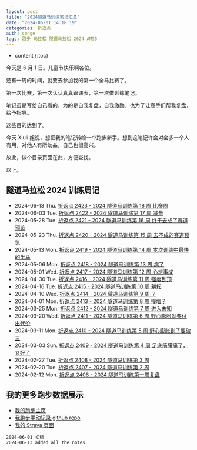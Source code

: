 ```yaml
---
layout: post
title: "2024隧道马训练笔记汇总"
date: "2024-06-01 14:18:19"
categories: 折返点
auth: conge
tags: 跑步 马拉松 隧道马拉松 2024 AM55
---
```

* content
{:toc}

今天是 6 月 1 日。儿童节快乐啊各位。

还有一周的时间，就要去参加我的第一个全马比赛了。

第一次比赛，第一次认认真真跟课表，第一次做训练笔记。

笔记虽是写给自己看的，为的是自我复盘，自我激励。也为了让高手们帮我复盘，给予指导。

这些目的达到了。

今天 Xiuli 姐说，想把我的笔记转给一个跑步新手。想到这笔记许会对会多一个人有用，对他人有所助益，自己也很高兴。

故此，做个目录页面在此，方便查找。

以上。




## 隧道马拉松 2024 训练周记

- 2024-06-13 Thu. [折返点 2423 - 2024 隧道马训练第 18 周 比赛周](https://conge.livingwithfcs.org/2024/06/13/ReturnPoint-am55-week18/) 
- 2024-06-03 Tue. [折返点 2422 - 2024 隧道马训练第 17 周 减量](https://conge.livingwithfcs.org/2024/06/03/ReturnPoint-am55-week17/) 
- 2024-05-28 Tue. [折返点 2421 - 2024 隧道马训练第 16 周 终于去成了赛道预览](https://conge.livingwithfcs.org/2024/05/28/ReturnPoint-am55-week16/) 
- 2024-05-23 Thu. [折返点 2420 - 2024 隧道马训练第 15 周 去不成的赛道预览](https://conge.livingwithfcs.org/2024/05/23/ReturnPoint-am55-week15/) 
- 2024-05-13 Mon. [折返点 2419 - 2024 隧道马训练第 14 周 本次训练中最快的半马](https://conge.livingwithfcs.org/2024/05/13/ReturnPoint-am55-week14/) 
- 2024-05-06 Mon. [折返点 2418 - 2024 隧道马训练第 13 周 病了](https://conge.livingwithfcs.org/2024/05/06/ReturnPoint-am55-week13/) 
- 2024-05-01 Wed. [折返点 2417 - 2024 隧道马训练第 12 周 心想事成](https://conge.livingwithfcs.org/2024/05/01/ReturnPoint-am55-week12/) 
- 2024-04-30 Tue. [折返点 2416 - 2024 隧道马训练第 11 周 强度到顶](https://conge.livingwithfcs.org/2024/04/30/ReturnPoint-am55-week11/) 
- 2024-04-16 Tue. [折返点 2415 - 2024 隧道马训练第 10 周 耕耘](https://conge.livingwithfcs.org/2024/04/16/ReturnPoint-am55-week10/) 
- 2024-04-10 Wed. [折返点 2414 - 2024 隧道马训练第 9 周 ？](https://conge.livingwithfcs.org/2024/04/10/ReturnPoint-am55-week09/) 
- 2024-04-01 Mon. [折返点 2413 - 2024 隧道马训练第 8 周 撞墙？](https://conge.livingwithfcs.org/2024/04/01/ReturnPoint-am55-week08/) 
- 2024-03-25 Mon. [折返点 2412 - 2024 隧道马训练第 7 周 进入未知](https://conge.livingwithfcs.org/2024/03/25/ReturnPoint-am55-week07/) 
- 2024-03-20 Wed. [折返点 2411 - 2024 隧道马训练第 6 周 野心膨胀就要付出代价](https://conge.livingwithfcs.org/2024/03/20/ReturnPoint-am55-week06/) 
- 2024-03-11 Mon. [折返点 2410 - 2024 隧道马训练第 5 周 野心膨胀到了要破三](https://conge.livingwithfcs.org/2024/03/11/ReturnPoint-am55-week05/) 
- 2024-03-03 Sun. [折返点 2409 - 2024 隧道马训练第 4 周 足底筋膜痛了，又好了](https://conge.livingwithfcs.org/2024/03/03/ReturnPoint-am55-week04/)
- 2024-02-27 Tue. [折返点 2408 - 2024 隧道马训练第 3 周](https://conge.livingwithfcs.org/2024/02/27/ReturnPoint-am55-week03/) 
- 2024-02-20 Tue. [折返点 2407 - 2024 隧道马训练第 2 周](https://conge.livingwithfcs.org/2024/02/20/ReturnPoint-am55-week02/) 
- 2024-02-12 Mon. [折返点 2406 - 2024 隧道马训练第一周复盘](https://conge.livingwithfcs.org/2024/02/12/ReturnPoint-am55-week01/) 

## 我的更多跑步数据展示

* [我的跑步主页](https://conge.livingwithfcs.org/running_page/)
* [我跑步手动记录 github repo](https://github.com/conge/RunningStreak)
* [我的 Strava 页面](https://www.strava.com/athletes/57680242)

```
2024-06-01 初稿
2024-06-13 added all the notes
```
